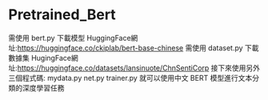 # Pretrained_Bert
需使用 bert.py 下載模型 HuggingFace網址:https://huggingface.co/ckiplab/bert-base-chinese 
需使用 dataset.py 下載數據集 HugingFace網址:https://huggingface.co/datasets/lansinuote/ChnSentiCorp 
接下來使用另外三個程式碼: mydata.py net.py trainer.py  就可以使用中文 BERT 模型進行文本分類的深度學習任務
